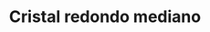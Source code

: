 ---
title: Cristal redondo mediano
date: 
draft: false

# descripcion
description : Aro de plata con cristal engarzado

materials: Plata 925

color: Turquesa, Verde, Rojo, Ambar, Ocre, Negro

dimensions: 0,8cm

code: 01-07-0025

type: "Aros"

categories: []

# Images
# first image will be shown in the product page
images:
  # - image: "images/path_to_image"
  # La ubicacion de las imagenes es imagenes/Aros/Aros.Cristal engarzado/01-07-0025-cristal-redondo-mediano
  - image: "./images/aros/cristal_engarzado/01-07-0025-cristal-redondo-mediano_a.JPG"
  - image: "./images/aros/cristal_engarzado/01-07-0025-cristal-redondo-mediano_b.JPG"
  - image: "./images/aros/cristal_engarzado/01-07-0025-cristal-redondo-mediano_c.JPG"
  - image: "./images/aros/cristal_engarzado/01-07-0025-cristal-redondo-mediano_d.JPG"
  - image: "./images/aros/cristal_engarzado/01-07-0025-cristal-redondo-mediano_e.JPG"
  - image: "./images/aros/cristal_engarzado/01-07-0025-cristal-redondo-mediano_f.JPG"
---